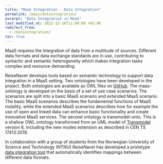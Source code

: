```yaml
---
title: "MaaS Integration - Data Integration"
permalink: /maas/dataintegration/
excerpt: "Data Integration in MaaS"
last_modified_at: 2022-12-16T11:00:00 +01:00
redirect_from:
  - /dataintegration/
toc: true
---
```


MaaS requires the integration of data from a multitude of sources. Different data formats and  data exchange standards are in use, contributing to syntactic and semantic heterogeneity which makes integration tasks complex and resource-demanding. 

ReiseNavet develops tools based on semantic technology to support data integration in a MaaS setting. Two ontologies have been developed in the project. Both ontologies are available as OWL files on [GitHub](https://github.com/ReiseNavet/MaaSOntology). The maas-ontology is developed on the basis of a set of use case scenarios. The scenarios are split into a basic MaaS scenario and extended MaaS scenario. The basic MaaS scenarios describes the fundamental functions of MaaS mobility, while the extended MaaS scenarios describes how for example the use of open and linked data can enhance basic functionality and create innovative MaaS services. The second ontology is transmodel-onto. This is a shallow OWL ontology transformed from an UML model of [Transmodel](https://www.transmodel-cen.eu/) version 6, including the new modes extension as described in CEN TS 17413:2019. 

In collaboration with a group of students from the Norwegian University of Science and Technology (NTNU) ReiseNavet has developed a prototype [data integration tool](https://github.com/ReiseNavet/data-integration-tool) that automatically identifies mappings between different data formats. 

